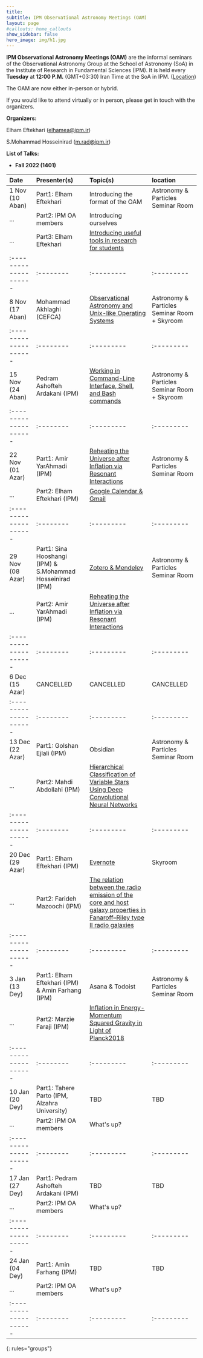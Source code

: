 ```yaml
---
title:
subtitle: IPM Observational Astronomy Meetings (OAM)
layout: page
#callouts: home_callouts
show_sidebar: false
hero_image: img/h1.jpg
---
```


**IPM Observational Astronomy Meetings (OAM)** are the informal seminars of the Observational Astronomy Group at the School of Astronomy (SoA) in the Institute of Research in Fundamental Sciences (IPM). It is held every **Tuesday** at **12:00 P.M.** (GMT+03:30) Iran Time at the SoA in IPM. ([Location](https://www.google.com/maps/place/Institute+for+Astronomy/@35.8039058,51.4900625,17z/data=!4m5!3m4!1s0x3f8e051f03317155:0xb31622adb7a45cc1!8m2!3d35.8053223!4d51.4915255))

The OAM are now either in-person or hybrid.

If you would like to attend virtually or in person, please get in touch with the organizers.

**Organizers:**

Elham Eftekhari (elhamea@ipm.ir)

S.Mohammad Hosseinirad (m.rad@ipm.ir)

**List of Talks:**

- **Fall 2022 (1401)**



| Date                | Presenter(s) | Topic(s) | location |
|:--------------------|:--------|:---------|:---------|
|1 Nov (10 Aban)      |Part1: Elham Eftekhari|Introducing the format of the OAM|Astronomy & Particles Seminar Room|
|...                  |Part2: IPM OA members|Introducing ourselves||
|...                  |Part3: Elham Eftekhari|[Introducing useful tools in research for students](/presentations/2022/11_01_Elham_Eftekhari)||
|:--------------------|:--------|:---------|:---------|
|8 Nov (17 Aban)      |Mohammad Akhlaghi (CEFCA)|[Observational Astronomy and Unix-like Operating Systems](/presentations/2022/Observational_Astronomy_and_Unix-like_Operating_Systems)|Astronomy & Particles Seminar Room + Skyroom|
|:--------------------|:--------|:---------|:---------|
|15 Nov (24 Aban)     |Pedram Ashofteh Ardakani (IPM)|[Working in Command-Line Interface, Shell, and Bash commands](/presentations/2022/Working_in_Command-Line_Interface)|Astronomy & Particles Seminar Room + Skyroom|
|:--------------------|:--------|:---------|:---------|
|22 Nov (01 Azar)     |Part1: Amir YarAhmadi (IPM)|[Reheating the Universe after Inflation via Resonant Interactions](/presentations/2022/Reheating_the_Universe_after_Inflation_via_Resonant_Interactions)|Astronomy & Particles Seminar Room|
|...                  |Part2: Elham Eftekhari (IPM)|[Google Calendar & Gmail](/presentations/2022/Google_Calendar_Gmail)||
|:--------------------|:--------|:---------|:---------|
|29 Nov (08 Azar)     |Part1: Sina Hooshangi (IPM) & S.Mohammad Hosseinirad (IPM)|[Zotero & Mendeley](/presentations/2022/Zotero_Mendeley)|Astronomy & Particles Seminar Room|
|...                  |Part2: Amir YarAhmadi (IPM)|[Reheating the Universe after Inflation via Resonant Interactions](/presentations/2022/Reheating_the_Universe_after_Inflation_via_Resonant_Interactions)||
|:--------------------|:--------|:---------|:---------|
|6 Dec (15 Azar)|CANCELLED|CANCELLED|CANCELLED|
|:--------------------|:--------|:---------|:---------|
|13 Dec (22 Azar)     |Part1: Golshan Ejlali (IPM)|Obsidian|Astronomy & Particles Seminar Room|
|...                  |Part2: Mahdi Abdollahi (IPM)|[Hierarchical Classification of Variable Stars Using Deep Convolutional Neural Networks](/presentations/2022/12-13_Mahdi_Abdollahi)||
|:--------------------|:--------|:---------|:---------|
|20 Dec (29 Azar)     |Part1: Elham Eftekhari (IPM)|[Evernote](/presentations/2022/Evernote)|Skyroom|
|...                  |Part2: Farideh Mazoochi (IPM)|[The relation between the radio emission of the core and host galaxy properties in Fanaroff–Riley type II radio galaxies](/presentations/2022/12-20_Farideh_Mazoochi)||
|:--------------------|:--------|:---------|:---------|
|3 Jan (13 Dey)       |Part1: Elham Eftekhari (IPM) & Amin Farhang (IPM)|Asana & Todoist|Astronomy & Particles Seminar Room|
|...                  |Part2: Marzie Faraji (IPM)|[Inflation in Energy-Momentum Squared Gravity in Light of Planck2018](/presentations/2023/01_03_Marzie_Faraji)||
|:--------------------|:--------|:---------|:---------|
|10 Jan (20 Dey)      |Part1: Tahere Parto (IPM, Alzahra University)|TBD|TBD|
|...                  |Part2: IPM OA members|What's up?||
|:--------------------|:--------|:---------|:---------|
|17 Jan (27 Dey)      |Part1: Pedram Ashofteh Ardakani (IPM)|TBD|TBD|
|...                  |Part2: IPM OA members|What's up?||
|:--------------------|:--------|:---------|:---------|
|24 Jan (04 Dey)      |Part1: Amin Farhang (IPM)|TBD|TBD|
|...                  |Part2: IPM OA members|What's up?||
|:--------------------|:--------|:---------|:---------|
{: rules="groups"}
